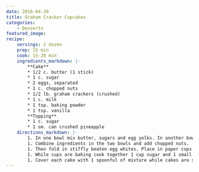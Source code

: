 ```yaml
---
date: 2016-04-20
title: Graham Cracker Cupcakes
categories:
    - Desserts
featured_image: 
recipe:
    servings: 2 dozen 
    prep: 15 min
    cook: 15-20 min
    ingredients_markdown: |-
        **Cake**
        * 1/2 c. butter (1 stick)
        * 1 c. sugar
        * 2 eggs, separated
        * 1 c. chopped nuts
        * 1/2 lb. graham crackers (crushed)
        * 1 c. milk
        * 1 tsp. baking powder
        * 1 tsp. vanilla
        **Topping**
        * 1 c. sugar
        * 1 sm. can crushed pineapple
    directions_markdown: |-
        1. In one bowl mix butter, sugars and egg yolks. In another bowl mix together graham cracker crumbs, milk, baking powder and vanilla.
        1. Combine ingredients in the two bowls and add chopped nuts.
        1. Then fold in stiffly beaten egg whites. Place in paper cups in muffin tins and bake at 400 degrees for 15 to 20 minutes.
        1. While cups are baking cook together 1 cup sugar and 1 small can crushed pineapple for 10 minutes.
        1. Cover each cake with 1 spoonful of mixture while cakes are still hot. Makes approximately 2 dozen medium cupcakes.
---
```

